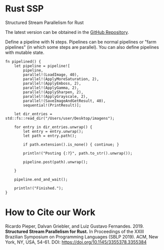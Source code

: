 # Rust SSP #

Structured Stream Parallelism for Rust

The latest version can be obtained in the [GitHub Repository](https://github.com/GMAP/rust-ssp).

Define a pipeline with N steps. Pipelines can be normal pipelines or "farm pipelines" (in which some steps are parallel).
You can also define pipelines with mutable state.

    fn pipelined() {
        let pipeline = pipeline![
            pipeline,
            parallel!(LoadImage, 40),
            parallel!(ApplyMoreSaturation, 2),
            parallel!(ApplyEmboss, 2),
            parallel!(ApplyGamma, 2),
            parallel!(ApplySharpen, 2),
            parallel!(ApplyGrayscale, 2),
            parallel!(SaveImageAndGetResult, 40),
            sequential!(PrintResult)];

        let dir_entries = std::fs::read_dir("/Users/user/Desktop/imagens");

        for entry in dir_entries.unwrap() {
            let entry = entry.unwrap();
            let path = entry.path();

            if path.extension().is_none() { continue; }

            println!("Posting {:?}", path.to_str().unwrap());

            pipeline.post(path).unwrap();
            
        }

        pipeline.end_and_wait();

        println!("Finished.");
    }


# How to Cite our Work
	
Ricardo Pieper, Dalvan Griebler, and Luiz Gustavo Fernandes. 2019. **Structured Stream Parallelism for Rust.** In Proceedings of the XXIII Brazilian Symposium on Programming Languages (SBLP 2019). ACM, New York, NY, USA, 54-61. DOI: https://doi.org/10.1145/3355378.3355384 
